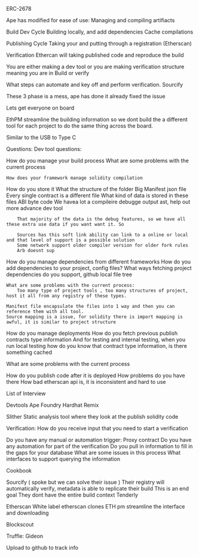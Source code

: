 ERC-2678

Ape has modified for ease of use:
Managing and compiling artifiacts

Build Dev Cycle
Building locally, and add dependencies
Cache compilations


Publishing Cycle
Taking your and putting through a registration (Etherscan)

Verification
Ethercan will taking published code and reproduce the build


You are either making a dev tool or you are making verification structure meaning you are in Build or verify

What steps can automate and key off and perform verification. Sourcify

These 3 phase is a mess, ape has done it already fixed the issue

Lets get everyone on board

EthPM streamline the building information so we dont build the a different tool for  each project to do the same thing across the board.

Similar to the USB to Type C


Questions:
Dev tool questions:


How do you manage your build process
What are some problems with the current process


	How does your framework manage solidity compilation
How do you store it
What the structure of the folder
	Big Manifest json file
	Every single contract is a different file
	What kind of data is stored in these files
		ABI byte code
		We havea lot a compileire debugge output ast, help out more advance dev tool

		That majority of the data is the debug features, so we have all these extra use data if you want want it. So 

		Sources has this soft link ability can link to a online or local and that level of support is a possible solution
		Some network support older compiler version for older fork rules
		Arb doesnt sup



How do you manage dependencies from different frameworks
	How do you add dependencies to your project, config files?
	What ways fetching project dependencies do you support, github local file tree

	What are some problems with the current process:
		Too many type of project tools , too many structures of project, host it all from any registry of these types. 

	Manifest file encapsulate the files into 1 way and then you can reference them with all tool. 
	Source mapping is a issue, for solidity there is import mapping is awful, it is similar to project structure
	
	
How do you manage deployments
	How do you fetch previous publish contracts type information
	And for testing and internal testing, when you run local testing how do you know that contract type information, is there something cached
	

What are some problems with the current process

How do you publish code after it is deployed
How problems do you have there
How bad etherscan api is, it is inconsistent and hard to use


List of Interview

Devtools
Ape
Foundry
Hardhat
Remix


Slither 
	Static analysis tool where they look at the publish solidity code


Verification:
How do you receive input that you need to start a verification
	
Do you have any manual or automation trigger:
	Proxy contract 
Do you have any automation for part of the verification
Do you pull in information to fill in the gaps for your database
What are some issues in this process
What interfaces to support querying the information


Cookbook



Sourcify  ( spoke but we can solve their issue )
	Their registry will automatically verify, metadata is able to replicate their build
	This is an end goal
	They dont have the entire build context
Tenderly

Etherscan
	White label etherscan clones
	ETH pm streamline the interface and downloading

Blockscout

Truffle: Gideon 

Upload to github to track info
